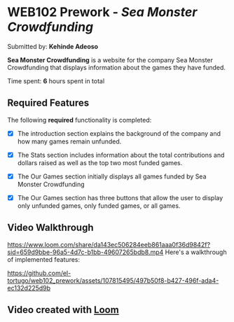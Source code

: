 # WEB102 Prework - *Sea Monster Crowdfunding*

Submitted by: **Kehinde Adeoso**

**Sea Monster Crowdfunding** is a website for the company Sea Monster Crowdfunding that displays information about the games they have funded.

Time spent: **6** hours spent in total

## Required Features

The following **required** functionality is completed:

* [X] The introduction section explains the background of the company and how many games remain unfunded.
* [X] The Stats section includes information about the total contributions and dollars raised as well as the top two most funded games.
* [X] The Our Games section initially displays all games funded by Sea Monster Crowdfunding
* [X] The Our Games section has three buttons that allow the user to display only unfunded games, only funded games, or all games.


## Video Walkthrough
https://www.loom.com/share/da143ec506284eeb861aaa0f36d9842f?sid=659d9bbe-96a5-4d7c-b1bb-49607265bdb8.mp4
Here's a walkthrough of implemented features:



https://github.com/el-tortugo/web102_prework/assets/107815495/497b50f8-b427-496f-ada4-ec132d225d9b



<!-- Replace this with whatever GIF tool you used! -->
## Video created with [Loom](https://www.loom.com/)
<!-- Recommended tools:
[Kap](https://getkap.co/) for macOS
[ScreenToGif](https://www.screentogif.com/) for Windows
[peek](https://github.com/phw/peek) for Linux. -->


